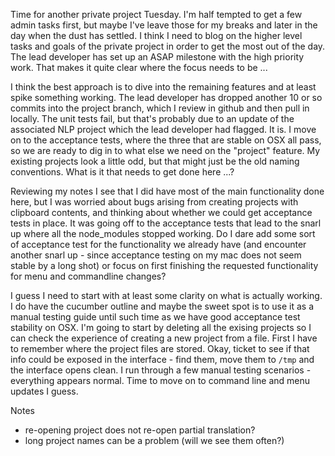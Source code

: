 Time for another private project Tuesday. I'm half tempted to get a few admin tasks first, but maybe I've leave those for my breaks and later in the day when the dust has settled.  I think I need to blog on the higher level tasks and goals of the private project in order to get the most out of the day.  The lead developer has set up an ASAP milestone with the high priority work.  That makes it quite clear where the focus needs to be ...

I think the best approach is to dive into the remaining features and at least spike something working.  The lead developer has dropped another 10 or so commits into the project branch, which I review in github and then pull in locally.  The unit tests fail, but that's probably due to an update of the associated NLP project which the lead developer had flagged.  It is.  I move on to the acceptance tests, where the three that are stable on OSX all pass, so we are ready to dig in to what else we need on the "project" feature.  My existing projects look a little odd, but that might just be the old naming conventions.  What is it that needs to get done here ...?

Reviewing my notes I see that I did have most of the main functionality done here, but I was worried about bugs arising from creating projects with clipboard contents, and thinking about whether we could get acceptance tests in place.  It was going off to the acceptance tests that lead to the snarl up where all the node_modules stopped working.  Do I dare add some sort of acceptance test for the functionality we already have (and encounter another snarl up - since acceptance testing on my mac does not seem stable by a long shot) or focus on first finishing the requested functionality for menu and commandline changes?

I guess I need to start with at least some clarity on what is actually working.  I do have the cucumber outline and maybe the sweet spot is to use it as a manual testing guide until such time as we have good acceptance test stability on OSX.  I'm going to start by deleting all the exising projects so I can check the experience of creating a new project from a file.  First I have to remember where the project files are stored.  Okay, ticket to see if that info could be exposed in the interface - find them, move them to `/tmp` and the interface opens clean.  I run through a few manual testing scenarios - everything appears normal.  Time to move on to command line and menu updates I guess.



Notes

* re-opening project does not re-open partial translation?
* long project names can be a problem (will we see them often?)
